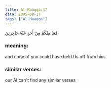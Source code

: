 ```yaml
---
title: Al-Haaqqa:47
date: 2005-08-17
tags: ["Al-Haaqqa"]
---
```

فَمَا مِنْكُمْ مِنْ أَحَدٍ عَنْهُ حَاجِزِينَ
### meaning: 
and none of you could have held Us off from him.
### similar verses: 

our AI can't find any similar verses




